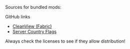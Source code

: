Sources for bundled mods:

GitHub links
* [CleanView (Fabric)](https://github.com/zlainsama/CleanView)
* [Server Country Flags](https://github.com/Khajiitos/ServerCountryFlags)

Always check the licenses to see if they allow distribution!